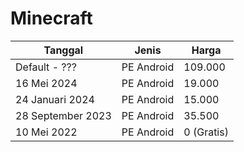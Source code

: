 # Minecraft

| Tanggal           | Jenis      | Harga      |
| ----------------- | ---------- | ---------- |
| Default - ???     | PE Android | 109.000    |
| 16 Mei 2024       | PE Android | 19.000     |
| 24 Januari 2024   | PE Android | 15.000     |
| 28 September 2023 | PE Android | 35.500     |
| 10 Mei 2022       | PE Android | 0 (Gratis) |

